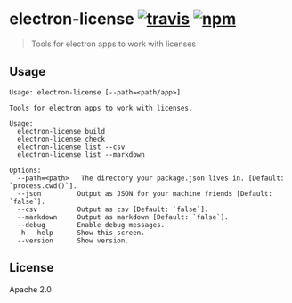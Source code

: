# electron-license [![travis][travis_img]][travis_url] [![npm][npm_img]][npm_url]

> Tools for electron apps to work with licenses

## Usage

```
Usage: electron-license [--path=<path/app>]

Tools for electron apps to work with licenses.

Usage:
  electron-license build
  electron-license check
  electron-license list --csv
  electron-license list --markdown

Options:
  --path=<path>   The directory your package.json lives in. [Default: `process.cwd()`].
  --json         Output as JSON for your machine friends [Default: `false`].
  --csv          Output as csv [Default: `false`].
  --markdown     Output as markdown [Default: `false`].
  --debug        Enable debug messages.
  -h --help      Show this screen.
  --version      Show version.
```

## License

Apache 2.0

[travis_img]: https://img.shields.io/travis/mongodb-js/electron-license.svg
[travis_url]: https://travis-ci.org/mongodb-js/electron-license
[npm_img]: https://img.shields.io/npm/v/electron-license.svg
[npm_url]: https://npmjs.org/package/electron-license
